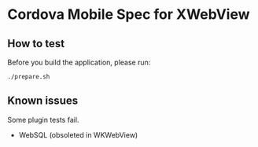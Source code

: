 # Cordova Mobile Spec for XWebView

## How to test

Before you build the application, please run:
```
./prepare.sh
```

## Known issues

Some plugin tests fail.
 * WebSQL (obsoleted in WKWebView)
